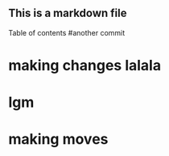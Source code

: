 ## This is a markdown file
Table of contents 
#another commit
# making changes lalala
# lgm
# making moves
